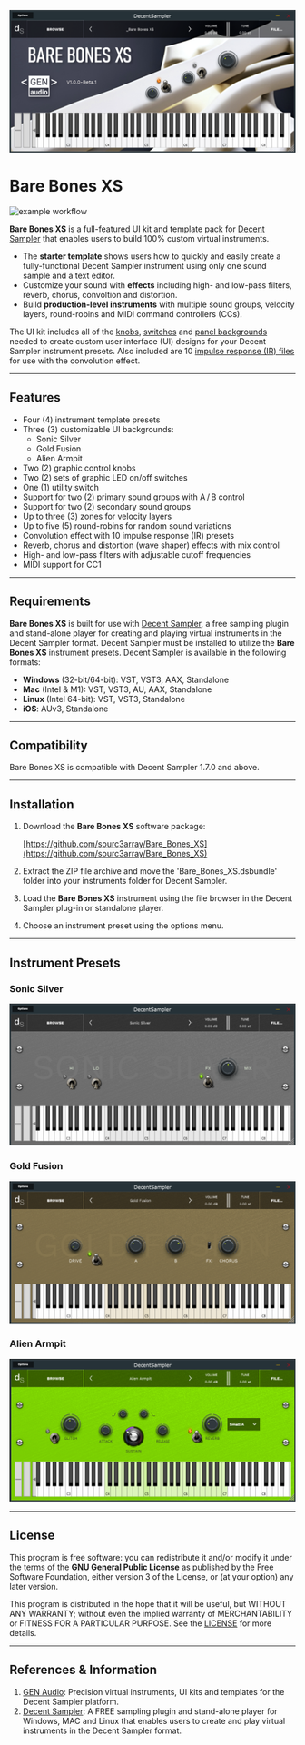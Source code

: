 ![UI - Bare Bones XS]( /Docs/Images/Preset_UI_Bare_Bones_XS.png )

# Bare Bones XS

![example workflow](https://github.com/sourc3array/Bare_Bones_XS/actions/workflows/basic_workflow.yml/badge.svg)

**Bare Bones XS** is a full-featured UI kit and template pack for [Decent Sampler]( https://www.decentsamples.com/product/decent-sampler-plugin/ ) that enables users to build 100% custom virtual instruments.

 - The **starter template** shows users how to quickly and easily create a fully-functional Decent Sampler instrument using only one sound sample and a text editor.
 - Customize your sound with **effects** including high- and low-pass filters, reverb, chorus, convoltion and distortion.
 - Build **production-level instruments** with multiple sound groups, velocity layers, round-robins and MIDI command controllers (CCs). 

The UI kit includes all of the [knobs]( /Bare_Bones_XS.dsbundle/UI/Controls/ ), [switches]( /Bare_Bones_XS.dsbundle/UI/Buttons/ ) and [panel backgrounds]( /Bare_Bones_XS.dsbundle/UI/Panels/ ) needed to create custom user interface (UI) designs for your Decent Sampler instrument presets. Also included are 10 [impulse response (IR) files]( /Bare_Bones_XS.dsbundle/IRs/ ) for use with the convolution effect.

***

## Features

 - Four (4) instrument template presets
 - Three (3) customizable UI backgrounds:
   - Sonic Silver
   - Gold Fusion
   - Alien Armpit
 - Two (2) graphic control knobs
 - Two (2) sets of graphic LED on/off switches
 - One (1) utility switch
 - Support for two (2) primary sound groups with A&thinsp;/&thinsp;B control
 - Support for two (2) secondary sound groups
 - Up to three (3) zones for velocity layers
 - Up to five (5) round-robins for random sound variations
 - Convolution effect with 10 impulse response (IR) presets
 - Reverb, chorus and distortion (wave shaper) effects with mix control
 - High- and low-pass filters with adjustable cutoff frequencies
 - MIDI support for CC1

***

## Requirements

**Bare Bones XS** is built for use with [Decent Sampler]( https://www.decentsamples.com/product/decent-sampler-plugin/ ), a free sampling plugin and stand-alone player for creating and playing virtual instruments in the Decent Sampler format. Decent Sampler must be installed to utilize the **Bare Bones XS** instrument presets. Decent Sampler is available in the following formats:

 - **Windows** (32-bit/64-bit): VST, VST3, AAX, Standalone
 - **Mac** (Intel & M1): VST, VST3, AU, AAX, Standalone
 - **Linux** (Intel 64-bit): VST, VST3, Standalone
 - **iOS**: AUv3, Standalone

***
 
## Compatibility

Bare Bones XS is compatible with Decent Sampler 1.7.0 and above.

***

## Installation
 
1. Download the **Bare Bones XS** software package:

   [https://github.com/sourc3array/Bare_Bones_XS](https://github.com/sourc3array/Bare_Bones_XS)

2. Extract the ZIP file archive and move the 'Bare_Bones_XS.dsbundle' folder into your instruments folder for Decent Sampler.

3. Load the **Bare Bones XS** instrument using the file browser in the Decent Sampler plug-in or standalone player.

4. Choose an instrument preset using the options menu.

***

## Instrument Presets

### Sonic Silver

![UI - Sonic Silver]( /Docs/Images/Preset_UI_Sonic_Silver.png )

### Gold Fusion

![UI - Gold Fusion]( /Docs/Images/Preset_UI_Gold_Fusion.png )

### Alien Armpit

![UI - Alien Armpit]( /Docs/Images/Preset_UI_Alien_Armpit.png )

***
 
 ## License

This program is free software: you can redistribute it and/or modify it under the terms of the **GNU General Public License** as published by the Free Software Foundation, either version 3 of the License, or (at your option) any later version.

This program is distributed in the hope that it will be useful, but WITHOUT ANY WARRANTY; without even the implied warranty of MERCHANTABILITY or FITNESS FOR A PARTICULAR PURPOSE. See the [LICENSE]( /LICENSE ) for more details.

***

 ## References & Information
 
 1. [GEN Audio]( https://genaudio.biz ): Precision virtual instruments, UI kits and templates for the Decent Sampler platform.
 2. [Decent Sampler]( https://www.decentsamples.com/product/decent-sampler-plugin/ ): A FREE sampling plugin and stand-alone player for Windows, MAC and Linux that enables users to create and play virtual instruments in the Decent Sampler format.
 
